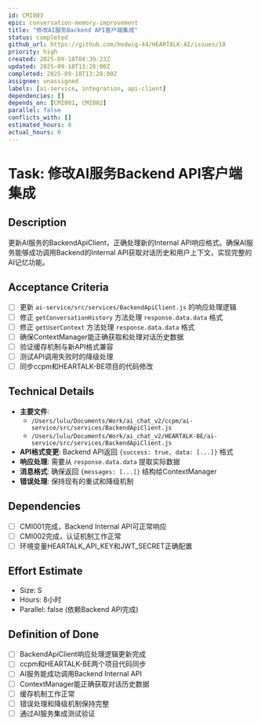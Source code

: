 ```yaml
---
id: CMI003
epic: conversation-memory-improvement
title: "修改AI服务Backend API客户端集成"
status: completed
github_url: https://github.com/hedwig-44/HEARTALK-AI/issues/18
priority: high
created: 2025-09-18T04:39:23Z
updated: 2025-09-18T13:28:00Z
completed: 2025-09-18T13:28:00Z
assignee: unassigned
labels: [ai-service, integration, api-client]
dependencies: []
depends_on: [CMI001, CMI002]
parallel: false
conflicts_with: []
estimated_hours: 8
actual_hours: 0
---
```


# Task: 修改AI服务Backend API客户端集成

## Description
更新AI服务的BackendApiClient，正确处理新的Internal API响应格式。确保AI服务能够成功调用Backend的Internal API获取对话历史和用户上下文，实现完整的AI记忆功能。

## Acceptance Criteria
- [ ] 更新 `ai-service/src/services/BackendApiClient.js` 的响应处理逻辑
- [ ] 修正 `getConversationHistory` 方法处理 `response.data.data` 格式
- [ ] 修正 `getUserContext` 方法处理 `response.data.data` 格式
- [ ] 确保ContextManager能正确获取和处理对话历史数据
- [ ] 验证缓存机制与新API格式兼容
- [ ] 测试API调用失败时的降级处理
- [ ] 同步ccpm和HEARTALK-BE项目的代码修改

## Technical Details
- **主要文件**: 
  - `/Users/lulu/Documents/Work/ai_chat_v2/ccpm/ai-service/src/services/BackendApiClient.js`
  - `/Users/lulu/Documents/Work/ai_chat_v2/HEARTALK-BE/ai-service/src/services/BackendApiClient.js`
- **API格式变更**: Backend API返回 `{success: true, data: [...]}` 格式
- **响应处理**: 需要从 `response.data.data` 提取实际数据
- **消息格式**: 确保返回 `{messages: [...]}` 结构给ContextManager
- **错误处理**: 保持现有的重试和降级机制

## Dependencies
- [ ] CMI001完成，Backend Internal API可正常响应
- [ ] CMI002完成，认证机制工作正常
- [ ] 环境变量HEARTALK_API_KEY和JWT_SECRET正确配置

## Effort Estimate
- Size: S
- Hours: 8小时
- Parallel: false (依赖Backend API完成)

## Definition of Done
- [ ] BackendApiClient响应处理逻辑更新完成
- [ ] ccpm和HEARTALK-BE两个项目代码同步
- [ ] AI服务能成功调用Backend Internal API
- [ ] ContextManager能正确获取对话历史数据
- [ ] 缓存机制工作正常
- [ ] 错误处理和降级机制保持完整
- [ ] 通过AI服务集成测试验证